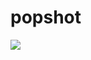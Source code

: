 <!--
id: 107738300
link: http://tumblr.atmos.org/post/107738300/popshot
slug: popshot
date: Thu May 14 2009 08:59:23 GMT-0700 (PDT)
publish: 2009-05-014
tags: 
title: popshot
-->


popshot
=======

![](http://www.tumblr.com/photo/1280/atmos/107738300/1/ZyX8Upfynnh6xlyassSBJQEa)

